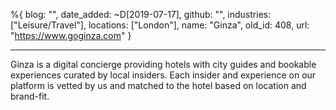 %{
  blog: "",
  date_added: ~D[2019-07-17],
  github: "",
  industries: ["Leisure/Travel"],
  locations: ["London"],
  name: "Ginza",
  old_id: 408,
  url: "https://www.goginza.com"
}

---

Ginza is  a digital concierge providing hotels with city guides and bookable experiences curated by local insiders. Each insider and experience on our platform is vetted by us and matched to the hotel based on location and brand-fit.
